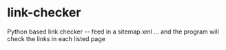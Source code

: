 link-checker
============

Python based link checker -- feed in a sitemap.xml ... and the program will check the links in each listed page
